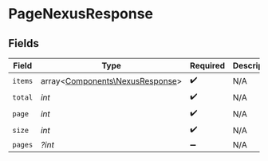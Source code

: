 # PageNexusResponse


## Fields

| Field                                                                       | Type                                                                        | Required                                                                    | Description                                                                 |
| --------------------------------------------------------------------------- | --------------------------------------------------------------------------- | --------------------------------------------------------------------------- | --------------------------------------------------------------------------- |
| `items`                                                                     | array<[Components\NexusResponse](../../Models/Components/NexusResponse.md)> | :heavy_check_mark:                                                          | N/A                                                                         |
| `total`                                                                     | *int*                                                                       | :heavy_check_mark:                                                          | N/A                                                                         |
| `page`                                                                      | *int*                                                                       | :heavy_check_mark:                                                          | N/A                                                                         |
| `size`                                                                      | *int*                                                                       | :heavy_check_mark:                                                          | N/A                                                                         |
| `pages`                                                                     | *?int*                                                                      | :heavy_minus_sign:                                                          | N/A                                                                         |